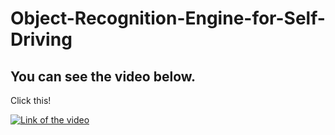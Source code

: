 # Object-Recognition-Engine-for-Self-Driving



## You can see the video below.
Click this!

[![Link of the video](https://img.youtube.com/vi/Rj5GVoOWZgM/0.jpg)](http://www.youtube.com/watch?v=Rj5GVoOWZgM)
